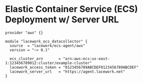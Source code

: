 # Elastic Container Service (ECS) Deployment w/ Server URL

```hcl
provider "aws" {}

module "lacework_ecs_datacollector" {
  source  = "lacework/ecs-agent/aws"
  version = "~> 0.1"

  ecs_cluster_arn       = "arn:aws:ecs:us-east-1:123456789012:cluster/example-cluster"
  lacework_access_token = "0123456789ABCDEF0123456789ABCDEF"
  lacework_server_url   = "https://agent.lacework.net"
}
```
